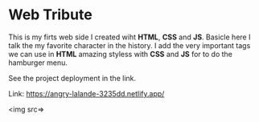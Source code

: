 # Web Tribute

This is my firts web side I created wiht  **HTML**, **CSS** and **JS**. Basicle here I talk the my favorite character in the history. I add the very important tags we can use in **HTML** amazing styless with **CSS** and **JS** for to do the hamburger menu.

See the project deployment in the link.

Link: https://angry-lalande-3235dd.netlify.app/

<img src=>
